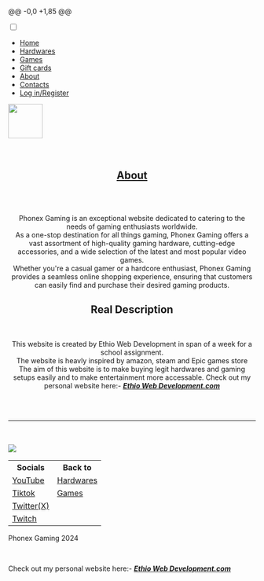 
@@ -0,0 +1,85 @@
<!DOCTYPE html>
<html lang="en">
<head>
    <link rel="stylesheet" href="css.css">
    <link rel="icon" href="Logo.png">
    <meta charset="UTF-8">
    <meta name="viewport" content="width=device-width, initial-scale=1.0">
    <title>Phonex Gaming | About</title>
</head>
<body>
    <section class="Heading">
      <nav role="navigation">
        <div id="menuToggle">
            <input type="checkbox" />
            <span></span>
            <span></span>
            <span></span>
            <ul id="menu">
                <a href="Home.html"><li>Home</li></a>
                <a href="Hardwares.html"><li>Hardwares</li></a>
                <a href="Games.html"><li>Games</li></a>
                <a href="Gift cards.html"><li>Gift cards</li></a>
                <a href="About.html"><li>About</li></a>
                <a href="Contacts.html"><li>Contacts</li></a>
                <a href="Log in.html"><li>Log in/Register</li></a>
              </ul>
            </div>
          </nav>
<img class="heading-logo" src="Logo.png" width="70px" height="70px">
<br>
<br>
<br>
    </section>
    <section class="animated-bg">
<center>
<h1 class="very_large_text"><u>About</u></h1>
</center>
<br>
<center>
<p class="text-box">
  <br>
  Phonex Gaming is an exceptional website dedicated to catering to the needs of gaming enthusiasts worldwide.<br> As a one-stop destination for all things gaming, Phonex Gaming offers a vast assortment of high-quality gaming hardware, cutting-edge accessories, and a wide selection of the latest and most popular video games.<br> 
  Whether you're a casual gamer or a hardcore enthusiast, Phonex Gaming provides a seamless online shopping experience, ensuring that customers can easily find and purchase their desired gaming products.
  <h1>Real Description</h1><br>
<p>This website is created by Ethio Web Development in span of a week for a school assignment. <br>The website is heavly inspired by amazon, steam and Epic games store<br>
The aim of this website is to make buying legit hardwares and gaming setups easily and to make entertainment more accessable. Check out my personal website here:- <a href="https://ethio-web-dev.000webhostapp.com" target="_blank"><u><b><i>Ethio Web Development.com</i></b></u></a>
</p>
</p>
<br>
<br>
</center>
<hr>
<br>
    </section>
    <section class="footer">
        <br>
      <img class="footer-logo" src="logo-no-background.png">
      <table class="footer-table">
        <tr>
          <th>Socials</th>
          <th>Back to</th>
        </tr>
        <tr>
          <td><a href="youtube.com" target="_blank">YouTube</a></td>
          <td><a href="Hardwares.html" target="_blank">Hardwares</a></td>
        </tr>
        <tr>
          <td><a href="tiktok.com" target="_blank">Tiktok</a></td>
          <td> <a href="Games.html" target="_blank">Games</a></td>
        </tr>
        <tr>
        <td><a href="twitter.com" target="_blank">Twitter(X)</a></td>
        </tr>
        <tr>
          <td><a href="twitch.com" target="_blank">Twitch</a></td>
        </tr>
      </table>
      <p class="left-text">Phonex Gaming 2024</p><br>
      <p class="left-text">Check out my personal website here:- <a href="https://ethio-web-dev.000webhostapp.com" target="_blank"><u><b><i>Ethio Web Development.com</i></b></u></a></p>
      <br>
      <br>
      <br>
      </section>
</body>
</html>
